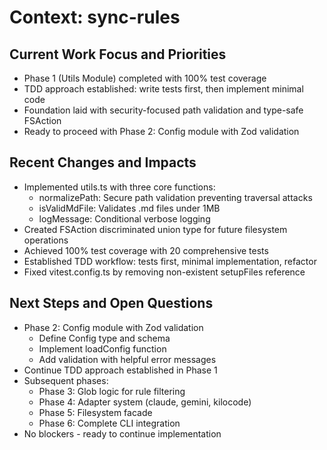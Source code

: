 # Context: sync-rules

## Current Work Focus and Priorities

- Phase 1 (Utils Module) completed with 100% test coverage
- TDD approach established: write tests first, then implement minimal code
- Foundation laid with security-focused path validation and type-safe FSAction
- Ready to proceed with Phase 2: Config module with Zod validation

## Recent Changes and Impacts

- Implemented utils.ts with three core functions:
  - normalizePath: Secure path validation preventing traversal attacks
  - isValidMdFile: Validates .md files under 1MB
  - logMessage: Conditional verbose logging
- Created FSAction discriminated union type for future filesystem operations
- Achieved 100% test coverage with 20 comprehensive tests
- Established TDD workflow: tests first, minimal implementation, refactor
- Fixed vitest.config.ts by removing non-existent setupFiles reference

## Next Steps and Open Questions

- Phase 2: Config module with Zod validation
  - Define Config type and schema
  - Implement loadConfig function
  - Add validation with helpful error messages
- Continue TDD approach established in Phase 1
- Subsequent phases:
  - Phase 3: Glob logic for rule filtering
  - Phase 4: Adapter system (claude, gemini, kilocode)
  - Phase 5: Filesystem facade
  - Phase 6: Complete CLI integration
- No blockers - ready to continue implementation
